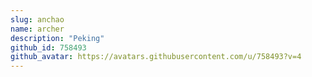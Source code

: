 ```yaml
---
slug: anchao
name: archer
description: "Peking"
github_id: 758493
github_avatar: https://avatars.githubusercontent.com/u/758493?v=4
---
```


